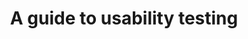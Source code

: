---
title: A guide to usability testing
translationKey: usability-testing
description: >-
  A 101 on usability testing.
contact:
  - email: colin.macarthur@tbs-sct.gc.ca
    name: Colin MacArthur
status: in-flight
links:
  - name: Documentation
    url: "/platform/guide-usability-testing/"
---